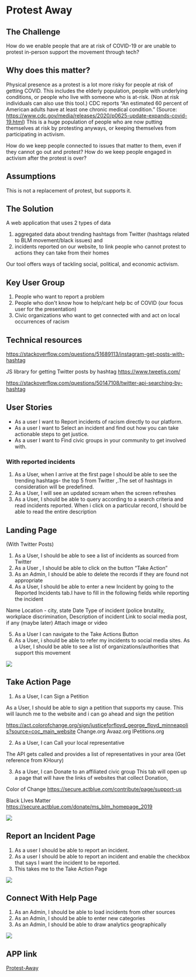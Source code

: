 # Protest Away

## The Challenge
How do we enable people that are at risk of COVID-19 or are unable to protest in-person support the movement through tech?

## Why does this matter?
Physical presence as a protest is a lot more risky for people at risk of getting  COVID. This includes the elderly population, people with underlying conditions, or people who live with someone who is at-risk. (Non at risk individuals can also use this tool.) CDC reports “An estimated 60 percent of American adults have at least one chronic medical condition.” (Source: https://www.cdc.gov/media/releases/2020/p0625-update-expands-covid-19.html)
This is a huge population of people who are now putting themselves at risk by protesting anyways, or keeping themselves from participating in activism. 

How do we keep people connected to issues that matter to them, even if they cannot go out and protest?
How do we keep people engaged in activism after the protest is over?

## Assumptions
This is not a replacement of protest, but supports it. 

## The Solution
A web application that uses 2 types of data 
1. aggregated data about trending hashtags from Twitter (hashtags related to BLM movement/black issues) and 
1. incidents reported on our website, to link people who cannot protest to actions they can take from their homes 

Our tool offers ways of tackling social, political, and economic activism.


## Key User Group

1. People who want to report a problem 
1. People who don't know how to help/cant help bc of COVID (our focus user for the presentation) 
1. Civic organizations who want to get connected with and act on local occurrences of racism

## Technical resources

https://stackoverflow.com/questions/51689113/instagram-get-posts-with-hashtag

JS library for getting Twitter posts by hashtag
https://www.tweetjs.com/

https://stackoverflow.com/questions/50147108/twitter-api-searching-by-hashtag

## User Stories

- As a user I want to Report incidents of racism directly to our platform. 
- As a user I want to Select an incident and find out how you can take actionable steps to get justice.
- As a user I want to Find civic groups in your community to get involved with.

### With reported incidents
1. As a User, when I arrive at the first page I should be able to see the trending hashtags- the top 5 from Twitter ,.The set of hashtags in consideration will be predefined. 
2. As a User, I will see an updated scream when the screen refreshes 
3. As a User, I should be able to query according to a search criteria and read incidents reported. When i click on a particular record, I should be able to read the entire description

## Landing Page 
(With Twitter Posts)

1. As a User, I should be able to see a list of incidents as sourced from Twitter
1. As a User , I should be able to click on the button “Take Action”
1. As an Admin, I should be able to delete the records if they are found not appropriate
1. As a User, I should be able to enter a new Incident by going to the Reported Incidents tab.I have to fill in the following fields while reporting the incident

Name
Location - city, state
Date
Type of incident (police brutality, workplace discrimination, 
Description of incident
Link to social media post, if any (maybe later)
Attach image or video

5. As a User I can navigate to the Take Actions Button
6. As a User, i should be able to refer my incidents to social media sites. 
As a User, I should be able to see a list of organizations/authorities that support this movement

![](src/images/Screen%20Shot%202020-07-29%20at%208.17.54%20PM.png)


## Take Action Page
 
1. As a User, I can Sign a Petition

As a User, I should be able to sign a petition that supports my cause. This will launch me to the website and i can go ahead and sign the petition

https://act.colorofchange.org/sign/justiceforfloyd_george_floyd_minneapolis?source=coc_main_website
Change.org
Avaaz.org
IPetitions.org

2. As a User, I can Call your local representative

The API gets called and provides a list of representatives in your area
(Get reference from KHoury)

3. As a User, I can Donate to an affiliated civic group This tab will open up a page that will have the links of websites that collect Donation,

Color of Change  https://secure.actblue.com/contribute/page/support-us

Black LIves Matter https://secure.actblue.com/donate/ms_blm_homepage_2019

![](src/images/Screen%20Shot%202020-07-29%20at%208.19.54%20PM.png)

## Report an Incident Page

1. As a user I should be able to report an incident.
1. As a user I should be able to report an incident and enable the checkbox that says I want the incident to be reported.
1. This takes me to the Take Action Page

![](src/images/Screen%20Shot%202020-07-29%20at%208.18.14%20PM.png)

## Connect With Help Page

1. As an Admin, I should be able to load incidents from other sources
1. As an Admin, I should be able to enter new categories
1. As an Admin, I should be able to draw analytics geographically


![](src/images/Screen%20Shot%202020-07-29%20at%208.18.30%20PM.png)

## APP link
[Protest-Away](http://virtual-protest.org/)







 











